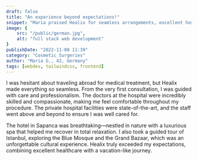 ```yaml
---
draft: false
title: "An experience beyond expectations!"
snippet: "Maria praised Healix for seamless arrangements, excellent hospital care, a relaxing Sapanca hotel stay, and an unforgettable Istanbul tour."
image: {
    src: "/public/german.jpg",
    alt: "full stack web development"
}
publishDate: "2022-11-08 11:39"
category: "Cosmetic Surgeries"
author: "Maria G., 42, Germany"
tags: [webdev, tailwindcss, frontend]
---
```


I was hesitant about traveling abroad for medical treatment, but Healix made everything so seamless. From the very first consultation, I was guided with care and professionalism. The doctors at the hospital were incredibly skilled and compassionate, making me feel comfortable throughout my procedure. The private hospital facilities were state-of-the-art, and the staff went above and beyond to ensure I was well cared for.

The hotel in Sapanca was breathtaking—nestled in nature with a luxurious spa that helped me recover in total relaxation. I also took a guided tour of Istanbul, exploring the Blue Mosque and the Grand Bazaar, which was an unforgettable cultural experience. Healix truly exceeded my expectations, combining excellent healthcare with a vacation-like journey.
